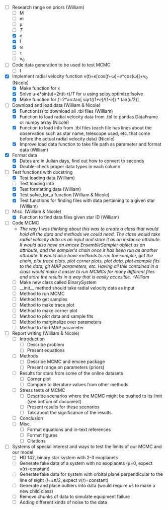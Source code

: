 - [ ] Research range on priors (William)
  - [ ] M
  - [ ] m
  - [ ] &mu;
  - [ ] _T_
  - [X] _e_
  - [X] I
  - [X] &omega;
  - [ ] &tau;
  - [ ] v<sub>0</sub> 
- [ ] Code data generation to be used to test MCMC
  - [ ] t
- [X] Implement radial velocity function v(t)=&kappa;[cos(_f_+&omega;)+_e_*cos(&omega;)]+v<sub>0</sub> (Nicole)
  - [X] Make function for &kappa;
  - [X] Solve u-_e_*sin(u)=2&pi;(t-&tau;)/_T_ for u using scipy.optimize.fsolve
  - [X] Make function for _f_=2*arctan[ sqrt((1+_e_)/(1-_e_)) * tan(u/2)]
- [ ] Download and load data (William & Nicole)
  - [X] Function(s) to download all .tbl files (William)
  - [X] Function to load radial velocity data from .tbl to pandas DataFrame or numpy array (Nicole)
  - [X] Function to load info from .tbl files (each file has lines about the observation such as star name, telescope used, etc. that come before the actual radial velocity data) (Nicole)
  - [X] Improve load data function to take file path as parameter and format data (William)
- [X] Format data
  - [X] Dates are in Julian days, find out how to convert to seconds
  - [X] Double-check proper data types in each column  
- [ ] Test functions with docstring 
  - [X] Test loading data (William)
  - [ ] Test loading info
  - [X] Test formatting data (William)
  - [X] Test solve_for_u function (William & Nicole)
  - [X] Test functions for finding files with data pertaining to a given star (William)
- [ ] Misc. (William & Nicole)
  - [X] Function to find data files given star ID (William)
- [ ] Code MCMC
  * _The way I was thinking about this was to create a class that would hold all the data and methods we could need. The class would take radial velocity data as an input and store it as an instance attribute. It would also have an emcee EnsembleSampler object as an attribute, and the sampler's chain once it has been run as another attribute. It would also have methods to run the sampler, get the chain, plot trace plots, plot corner plots, plot data, plot example fits to the data, git MAP parameters, etc. Having all this contained in a class would make it easier to run MCMCs for many different files and store the results in a way that is easily accesible. -William_ 
  - [ ] Make new class called BinarySystem
  - [ ] \_\_init\_\_ method should take radial velocity data as input
  - [ ] Method to run MCMC
  - [ ] Method to get samples
  - [ ] Method to make trace plot
  - [ ] Method to make corner plot
  - [ ] Method to plot data and sample fits
  - [ ] Method to marginalize over parameters
  - [ ] Method to find MAP parameter 
- [ ] Report writing (William & Nicole)
  - [ ] Introduction
    - [ ] Describe problem
    - [ ] Present equations
  - [ ] Methods
    - [ ] Describe MCMC and emcee package
    - [ ] Present range on parameters (priors)
  - [ ] Results for stars from some of the online datasets
    - [ ] Corner plot
    - [ ] Compare to literature values from other methods
  - [ ] Stress tests of MCMC
    - [ ] Describe scenarios where the MCMC might be pushed to its limit (see bottom of document)
    - [ ] Present results for these scenarios
    - [ ] Talk about the significance of the results
  - [ ] Conclusion
  - [ ] Misc. 
    - [ ] Format equations and in-text references 
    - [ ] Format figures
    - [ ] Citations
- [ ] Systems of special interest and ways to test the limits of our MCMC and our model
  - [ ] HD 142, binary star system with 2-3 exoplanets
  - [ ] Generate fake data of a system with no exoplanets (&mu;=0, expect v(r)=constant)
  - [ ] Generate fake data for system with orbital plane perpendicular to the line of sight (_I_=&pm;&pi;/2, expect v(r)=constant)
  - [ ] Generate and place outliers into data (would require us to make a new child class)
  - [ ] Remove chunks of data to simulate equipment failure
  - [ ] Adding different kinds of noise to the data     
